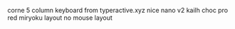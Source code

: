 corne 5 column keyboard from typeractive.xyz
nice nano v2
kailh choc pro red
miryoku layout
no mouse layout
